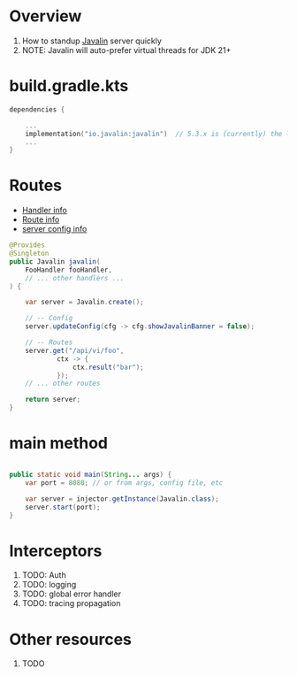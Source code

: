 # Overview

1. How to standup [Javalin](https://javalin.io/) server quickly
1. NOTE: Javalin will auto-prefer virtual threads for JDK 21+

# build.gradle.kts

```kts
dependencies {

    ...
    implementation("io.javalin:javalin")  // 5.3.x is (currently) the latest
    ...
}
```

# Routes

- [Handler info](https://javadoc.io/doc/io.javalin/javalin/latest/io/javalin/http/Handler.html)
- [Route info](https://javadoc.io/doc/io.javalin/javalin/latest/io/javalin/apibuilder/ApiBuilder.html)
- [server config info](https://javadoc.io/doc/io.javalin/javalin/latest/io/javalin/config/JavalinConfig.html)

```java
@Provides
@Singleton
public Javalin javalin(
    FooHandler fooHandler,
    // ... other handlers ...
) {

    var server = Javalin.create();

    // -- Config
    server.updateConfig(cfg -> cfg.showJavalinBanner = false);

    // -- Routes
    server.get("/api/vi/foo",
            ctx -> {
                ctx.result("bar");
            });
    // ... other routes

    return server;
}
```

# main method

```java

public static void main(String... args) {
    var port = 8080; // or from args, config file, etc

    var server = injector.getInstance(Javalin.class);
    server.start(port);
}
```

# Interceptors

1. TODO: Auth
1. TODO: logging
1. TODO: global error handler
1. TODO: tracing propagation

# Other resources

1. TODO
